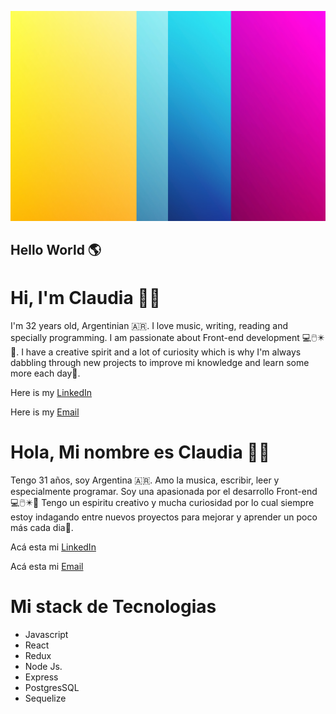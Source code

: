 <img src="gradienta-PRgmOiN9jIE-unsplash.jpg"></img>


## Hello World 🌎

# Hi, I'm Claudia 👋🤟

I'm 32 years old, Argentinian 🇦🇷. I love music, writing, reading and specially programming. I am passionate about Front-end development  💻🖱️✴️👾.
I have a creative spirit and a lot of curiosity which is why I'm always dabbling through new projects to improve mi knowledge and learn some more each day💪. 

Here is my [LinkedIn](https://www.linkedin.com/in/claudia-angela-del-valle-ver%C3%B3n-ferrer-b8a0001a6/)

Here is my [Email](cveronferrer@gmail.com)




# Hola, Mi nombre es Claudia 👋🤟

Tengo 31 años, soy Argentina 🇦🇷. Amo la musica, escribir, leer y especialmente programar. Soy una apasionada por el desarrollo Front-end💻🖱️✴️👾
Tengo un espiritu creativo y mucha curiosidad por lo cual siempre estoy indagando entre nuevos proyectos para mejorar y aprender un poco más cada dia💪.

Acá esta mi [LinkedIn](https://www.linkedin.com/in/claudia-angela-del-valle-ver%C3%B3n-ferrer-b8a0001a6/)

Acá esta mi [Email](cveronferrer@gmail.com)


# Mi stack de Tecnologias

- Javascript
- React
- Redux
- Node Js.
- Express
- PostgresSQL
- Sequelize